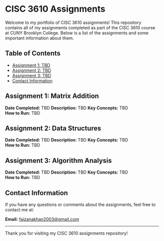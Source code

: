 # CISC 3610 Assignments

Welcome to my portfolio of CISC 3610 assignments! This repository contains all of my assignments completed as part of the CISC 3610 course at CUNY Brooklyn College. Below is a list of the assignments and some important information about them.

## Table of Contents

- [Assignment 1: TBD](#assignment-1)
- [Assignment 2: TBD](#assignment-2)
- [Assignment 3: TBD](#assignment-3)
- [Contact Information](#contact-information)

## Assignment 1: Matrix Addition

**Date Completed:** TBD 
**Description:** TBD
**Key Concepts:** TBD  
**How to Run:**   TBD


## Assignment 2: Data Structures

**Date Completed:** TBD 
**Description:** TBD
**Key Concepts:** TBD  
**How to Run:**   TBD

## Assignment 3: Algorithm Analysis

**Date Completed:** TBD 
**Description:** TBD
**Key Concepts:** TBD  
**How to Run:**   TBD

## Contact Information

If you have any questions or comments about the assignments, feel free to contact me at:

**Email:** faizanakhan2003@gmail.com

---

Thank you for visiting my CISC 3610 assignments repository!
